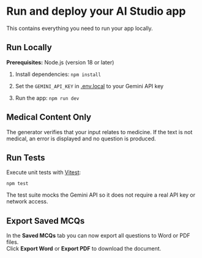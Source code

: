 # Run and deploy your AI Studio app

This contains everything you need to run your app locally.

## Run Locally

**Prerequisites:**  Node.js (version 18 or later)


1. Install dependencies:
   `npm install`
2. Set the `GEMINI_API_KEY` in [.env.local](.env.local) to your Gemini API key

3. Run the app:
  `npm run dev`

## Medical Content Only

The generator verifies that your input relates to medicine. If the text is not medical, an error is displayed and no question is produced.

## Run Tests

Execute unit tests with [Vitest](https://vitest.dev/):

```
npm test
```

The test suite mocks the Gemini API so it does not require a real API key or network access.

## Export Saved MCQs

In the **Saved MCQs** tab you can now export all questions to Word or PDF files.  
Click **Export Word** or **Export PDF** to download the document.
